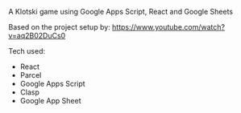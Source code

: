 A Klotski game using Google Apps Script, React and Google Sheets

Based on the project setup by:
https://www.youtube.com/watch?v=aq2B02DuCs0


Tech used:
- React
- Parcel
- Google Apps Script
- Clasp
- Google App Sheet 